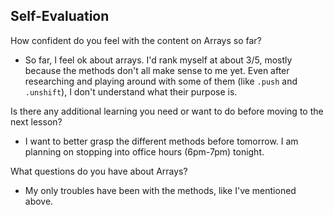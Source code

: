 ## Self-Evaluation 

How confident do you feel with the content on Arrays so far?
- So far, I feel ok about arrays. I'd rank myself at about 3/5, mostly because the methods don't all make sense to me yet. Even after researching and playing around with some of them (like `.push` and `.unshift`), I don't understand what their purpose is. 

Is there any additional learning you need or want to do before moving to the next lesson?
- I want to better grasp the different methods before tomorrow. I am planning on stopping into office hours (6pm-7pm) tonight. 

What questions do you have about Arrays?
- My only troubles have been with the methods, like I've mentioned above. 